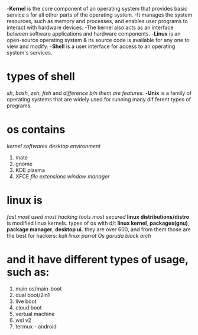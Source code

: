-**Kernel** is the core component of an operating system that provides basic service s for all other parts of the operating system. 
-It manages the system resources, such as memory and processes, and enables user programs to interact with hardware devices. 
-The kernel also acts as an interface between software applications and hardware components.
-**Linux** is an open-source operating system & its source code is available for any one to view and modify.
-**Shell** is a user interface for access to an operating system's services.
# types of shell 
*sh*, 
*bash*,
*zsh*,
*fish* and 
*difference b/n them are features.*
-**Unix** is a family of operating systems that are widely used for running many dif ferent types of programs.
# os contains
*kernel*
*softwares*
*desktop environment*
1. mate
2. gnome
3. KDE plasma
4. XFCE
*file extensions*
*window manager*
# linux is
*fast*
*most used*
*most hacking tools*
*most secured*
**linux distributions/distro** is modified linux kernels.
types of os with d/t **linux kernel**, **packages(gnu)**, **package manager**, **desktop ui.**
they are over 600, and from them those are the best for hackers:
*kali linux*
*parrot Os*
*garuda*
*black arch*
# and it have different types of usage, such as:
1. main os/main-boot
2. dual boot/2in1
3. live boot
4. cloud boot
5. vertual machine
6. wsl v2
7. termux - android
